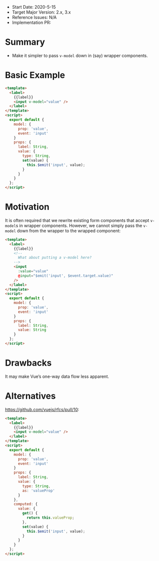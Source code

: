 - Start Date: 2020-5-15
- Target Major Version: 2.x, 3.x
- Reference Issues: N/A
- Implementation PR:

# Summary
- Make it simpler to pass `v-model` down in (say) wrapper components.

# Basic Example
```html
<template>
  <label>
    {{label}}
    <input v-model="value" />
  </label>
</template>
<script>
  export default {
    model: {
      prop: 'value',
      event: 'input'
    }
    props: {
      label: String,
      value: {
        type: String,
        set(value) {
          this.$emit('input', value);
        }
      }
    }
  };
</script>
```

# Motivation
It is often required that we rewrite existing form components that accept `v-model`s in wrapper components. However, we cannot simply pass the `v-model` down from the wrapper to the wrapped component:

```html
<template>
  <label>
    {{label}}
    <!--
      What about putting a v-model here?
    -->
    <input
      :value="value"
      @input="$emit('input', $event.target.value)"
    />
  </label>
</template>
<script>
  export default {
    model: {
      prop: 'value',
      event: 'input'
    }
    props: {
      label: String,
      value: String
    }
  };
</script>
```

# Drawbacks
It may make Vue’s one-way data flow less apparent.

# Alternatives
https://github.com/vuejs/rfcs/pull/10:

```html
<template>
  <label>
    {{label}}
    <input v-model="value" />
  </label>
</template>
<script>
  export default {
    model: {
      prop: 'value',
      event: 'input'
    }
    props: {
      label: String,
      value: {
        type: String,
        as: 'valueProp'
      }
    },
    computed: {
      value: {
        get() {
          return this.valueProp;
        },
        set(value) {
          this.$emit('input', value);
        }
      }
    }
  };
</script>
```
